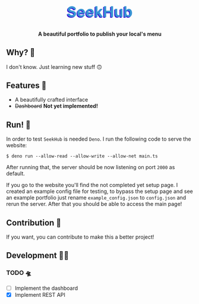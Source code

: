 <h1 style="color:#3893D4;text-shadow: -2px 2px #3815D4;font-size:40px", align="center">SeekHub</h1>

<h4 align="center">A beautiful portfolio to publish your local's menu</h4>

## <a name="why"></a>Why? 🚀
I don't know. Just learning new stuff 🙃

## <a name="features"></a>Features 💫
- A beautifully crafted interface
- ~~Dashboard~~ **Not yet implemented!**

## <a name="run"></a>Run! 🤖
In order to test `SeekHub` is needed `Deno`. I run the following code to serve the website:
```
$ deno run --allow-read --allow-write --allow-net main.ts
```
After running that, the server should be now listening on port `2000` as default.

If you go to the website you'll find the not completed yet setup page. I created an example config file for testing, to bypass the setup page and see an example portfolio just rename `example_config.json` to `config.json` and rerun the server. After that you should be able to access the main page!

## <a name="contribution"></a>Contribution 🌈
If you want, you can contribute to make this a better project!

## <a name="development"></a>Development 🧑‍💻
### <a name="developmentTODO"></a>TODO 🛸
- [ ] Implement the dashboard
- [x] Implement REST API
